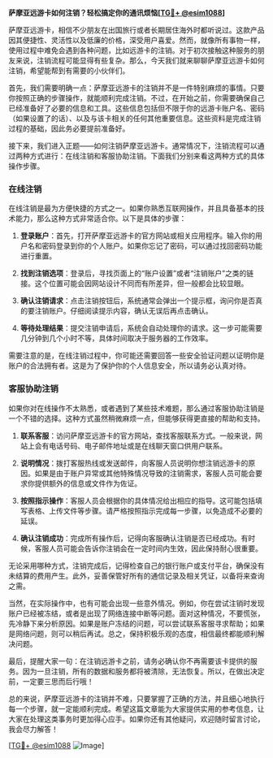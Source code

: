 **萨摩亚远游卡如何注销？轻松搞定你的通讯烦恼[[TG💪+ @esim1088](https://t.me/s/esim1088)]**

萨摩亚远游卡，相信不少朋友在出国旅行或者长期居住海外时都听说过。这款产品因其便捷性、灵活性以及低廉的价格，深受用户喜爱。然而，就像所有事物一样，使用过程中难免会遇到各种问题，比如远游卡的注销。对于初次接触这种服务的朋友来说，注销流程可能显得有些复杂。那么，今天我们就来聊聊萨摩亚远游卡如何注销，希望能帮到有需要的小伙伴们。

首先，我们需要明确一点：萨摩亚远游卡的注销并不是一件特别麻烦的事情。只要你按照正确的步骤操作，就能顺利完成注销。不过，在开始之前，你需要确保自己已经准备好了必要的信息和工具。这些信息包括但不限于你的远游卡账户名、密码（如果设置了的话）、以及与该卡相关的任何其他重要信息。这些资料是完成注销过程的基础，因此务必要提前准备好。

接下来，我们进入正题——如何注销萨摩亚远游卡。通常情况下，注销流程可以通过两种方式进行：在线注销和客服协助注销。下面我们分别来看这两种方式的具体操作步骤。

### 在线注销

在线注销是最为方便快捷的方式之一。如果你熟悉互联网操作，并且具备基本的技术能力，那么这种方式非常适合你。以下是具体的步骤：

1. **登录账户**：首先，打开萨摩亚远游卡的官方网站或相关应用程序。输入你的用户名和密码登录到你的个人账户。如果你忘记了密码，可以通过找回密码功能进行重置。

2. **找到注销选项**：登录后，寻找页面上的“账户设置”或者“注销账户”之类的链接。这个位置可能会因网站设计不同而有所差异，但一般都会比较显眼。

3. **确认注销请求**：点击注销按钮后，系统通常会弹出一个提示框，询问你是否真的要注销账户。仔细阅读提示内容，确认无误后再点击确认。

4. **等待处理结果**：提交注销申请后，系统会自动处理你的请求。这一步可能需要几分钟到几个小时不等，具体时间取决于服务器的工作效率。

需要注意的是，在线注销过程中，你可能还需要回答一些安全验证问题以证明你是账户的合法拥有者。这是为了保护你的个人信息安全，所以请务必认真对待。

### 客服协助注销

如果你对在线操作不太熟悉，或者遇到了某些技术难题，那么通过客服协助注销是一个不错的选择。这种方式虽然稍微麻烦一点，但能够获得更直接的帮助和支持。

1. **联系客服**：访问萨摩亚远游卡的官方网站，查找客服联系方式。一般来说，网站上会有电话号码、电子邮件地址或是在线聊天窗口供用户联系。

2. **说明情况**：拨打客服热线或发送邮件，向客服人员说明你想注销远游卡的原因。如果是由于账户异常或其他特殊情况导致的注销需求，客服人员可能会要求你提供额外的信息或文件作为佐证。

3. **按照指示操作**：客服人员会根据你的具体情况给出相应的指导。这可能包括填写表格、上传文件等步骤。请严格按照指示完成每一步骤，以免造成不必要的延误。

4. **确认注销成功**：完成所有操作后，记得向客服确认注销是否已经成功。有时候，客服人员可能会告诉你注销会在一定时间内生效，因此保持耐心很重要。

无论采用哪种方式，注销完成后，记得检查自己的银行账户或支付平台，确保没有未结算的费用产生。此外，妥善保管好所有的通信记录及相关凭证，以备将来查询之需。

当然，在实际操作中，也有可能会出现一些意外情况。例如，你在尝试注销时发现账户已经被冻结，或者是出现了网络连接中断等问题。面对这种情况，不要慌张，先冷静下来分析原因。如果是账户冻结的问题，可以尝试联系客服寻求帮助；如果是网络问题，则可以稍后再试。总之，保持积极乐观的态度，相信最终都能顺利解决问题。

最后，提醒大家一句：在注销远游卡之前，请务必确认你不再需要该卡提供的服务。因为一旦注销，所有的数据和服务都将被清除，无法恢复。所以，在做出决定前，一定要三思而后行哦！

总的来说，萨摩亚远游卡的注销并不难，只要掌握了正确的方法，并且细心地执行每一个步骤，就一定能顺利完成。希望这篇文章能为大家提供实用的参考信息，让大家在处理这类事务时更加得心应手。如果你还有其他疑问，欢迎随时留言讨论，我会尽力解答！

[[TG💪+ @esim1088](https://t.me/s/esim1088) ![Image](https://i.postimg.cc/4NQfJmqS/Snipaste-2025-05-13-00-14-12.png)]